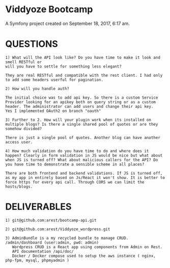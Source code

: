 Viddyoze Bootcamp
========

A Symfony project created on September 18, 2017, 6:17 am.


QUESTIONS
========
	1) What will the API look like? Do you have time to make it look and smell RESTful or 
	will you have to settle for something less elegant?

	They are real RESTful and compatible with the rest client. I had only to add some headers userful for pagination.

	2) How will you handle auth? 

	The initial choice was to add api key. So there is a custom Service Provider looking for an apikey both on query string or as a custom header. The administrator can add users and change their api key.
	Yes I implemented OAuth2 on branch "oauth"

	3) Further to 2. How will your plugin work when its installed on multiple blogs? Is there a single shared pool of quotes or are they somehow divided?

	There is just a single pool of quotes. Another blog can have another access user.

	4) How much validation do you have time to do and where does it happen? Clearly in form validation in JS would be nice but what about when JS is turned off? What about malicious callers for the API? Do you have time to demonstrate a sensible scheme in all places?

	There are both frontend and backend validations. If JS is turned off, as my app in entirely based on Js/React it won't show. It is better to force https for every api call. Through CORS we can limit the hosts/blogs.


DELIVERABLES
========
	1) git@github.com:arest/bootcamp-api.git
	
	2) git@github.com:arest/Viddyoze_wordpress.git

	3) AdminBundle is a my recycled bundle to manage CRUD. /admin/dashboard (user:admin, pwd: admin)
	   Wordpress CRUD is a React app using components from Admin on Rest.
	   API documentation /api/doc/
	   Docker / Docker compose used to setup the aws instance ( nginx, php-fpm, mysql, phpmyadmin )
	   